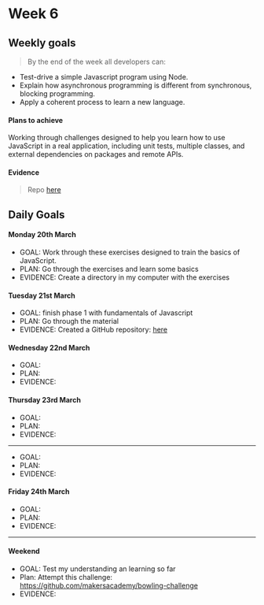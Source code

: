 # Week 6

## Weekly goals

> By the end of the week all developers can:

+ Test-drive a simple Javascript program using Node.
+ Explain how asynchronous programming is different from synchronous, blocking programming.
+ Apply a coherent process to learn a new language.

#### Plans to achieve
Working through challenges designed to help you learn how to use JavaScript in a real application, including unit tests, multiple classes, and external dependencies on packages and remote APIs.

#### Evidence
> Repo [here](https://github.com/ValeSer/Basics_javascript)


## Daily Goals

#### Monday 20th March
- GOAL: Work through these exercises designed to train the basics of JavaScript.
- PLAN: Go through the exercises and learn some basics 
- EVIDENCE: Create a directory in my computer with the exercises

#### Tuesday 21st March
- GOAL: finish phase 1 with fundamentals of Javascript
- PLAN: Go through the material
- EVIDENCE: Created a GitHub repository: [here](https://github.com/ValeSer/Basics_javascript)


#### Wednesday 22nd March
- GOAL: 
- PLAN: 
- EVIDENCE: 


#### Thursday 23rd March
- GOAL: 
- PLAN: 
- EVIDENCE: 
-----
- GOAL: 
- PLAN: 
- EVIDENCE: 

#### Friday 24th March
- GOAL: 
- PLAN: 
- EVIDENCE: 
-----

#### Weekend 
- GOAL: Test my understanding an learning so far
- Plan: Attempt this challenge: https://github.com/makersacademy/bowling-challenge
- EVIDENCE: 